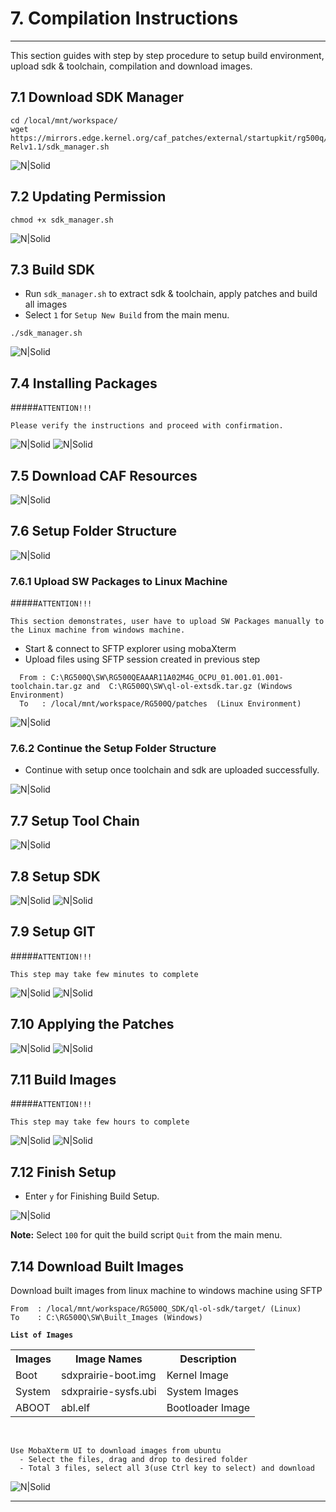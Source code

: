 
# 7. Compilation Instructions

------------

This section guides with step by step procedure to setup build environment, upload sdk & toolchain, compilation and download images.

## 7.1 Download SDK Manager 

```console
cd /local/mnt/workspace/
wget https://mirrors.edge.kernel.org/caf_patches/external/startupkit/rg500q/RG500Q-Relv1.1/sdk_manager.sh
```

![N|Solid](../pics/RG500Q/rg500q-wget.jpg)

## 7.2 Updating Permission

```console
chmod +x sdk_manager.sh
```
![N|Solid](../pics/RG500Q/rg500q-chmod.jpg)

## 7.3 Build SDK

- Run `sdk_manager.sh` to extract sdk & toolchain, apply patches and build all images
- Select `1` for `Setup New Build` from the main menu. 

```console
./sdk_manager.sh
```
![N|Solid](../pics/RG500Q/rg500q-sdk-manager-build-sh.jpg)

## 7.4 Installing Packages

#####`ATTENTION!!!`
```warning
Please verify the instructions and proceed with confirmation.
```

![N|Solid](../pics/RG500Q/rg500q-packages.jpg)
![N|Solid](../pics/RG500Q/rg500q-packages1.jpg)

## 7.5 Download CAF Resources

![N|Solid](../pics/RG500Q/rg500q-lftp.jpg)

## 7.6 Setup Folder Structure 

![N|Solid](../pics/RG500Q/rg500q-setup-root.jpg)

### 7.6.1 Upload SW Packages to Linux Machine 

#####`ATTENTION!!!`
```warning
This section demonstrates, user have to upload SW Packages manually to the Linux machine from windows machine.
```
  - Start & connect to SFTP explorer using mobaXterm
  - Upload files using SFTP session created in previous step

```code
  From : C:\RG500Q\SW\RG500QEAAAR11A02M4G_OCPU_01.001.01.001-toolchain.tar.gz and  C:\RG500Q\SW\ql-ol-extsdk.tar.gz (Windows Environment)
  To   : /local/mnt/workspace/RG500Q/patches  (Linux Environment)
```
![N|Solid](../pics/RG500Q/rg500q-upload.jpg)
 
### 7.6.2 Continue the Setup Folder Structure 

- Continue with setup once toolchain and sdk are uploaded successfully.

![N|Solid](../pics/RG500Q/rg500q-setup-root1.jpg)

## 7.7 Setup Tool Chain

![N|Solid](../pics/RG500Q/rg500q-tool-chain.jpg)

## 7.8 Setup SDK

![N|Solid](../pics/RG500Q/rg500q-setup-sdk1.jpg)
![N|Solid](../pics/RG500Q/rg500q-setup-sdk2.jpg)

## 7.9 Setup GIT

#####`ATTENTION!!!`
```warning
This step may take few minutes to complete
```

![N|Solid](../pics/RG500Q/rg500q-git.jpg)
![N|Solid](../pics/RG500Q/rg500q-git1.jpg)

## 7.10 Applying the Patches

![N|Solid](../pics/RG500Q/rg500q-apply-patches.jpg)
![N|Solid](../pics/RG500Q/rg500q-apply-patches1.jpg)

## 7.11 Build Images

#####`ATTENTION!!!`
```warning
This step may take few hours to complete
```
![N|Solid](../pics/RG500Q/rg500q-build-images.jpg)
![N|Solid](../pics/RG500Q/rg500q-build-images1.jpg)

## 7.12 Finish Setup

-	Enter `y` for Finishing Build Setup.	

![N|Solid](../pics/RG500Q/rg500q-finishing-build.jpg)

__Note:__ Select `100` for quit the build script `Quit` from the main menu. 

## 7.14 Download Built Images

Download built images from linux machine to windows machine using SFTP

```code
From  : /local/mnt/workspace/RG500Q_SDK/ql-ol-sdk/target/ (Linux)
To    : C:\RG500Q\SW\Built_Images (Windows)
```
__`List of Images`__
<table class="pinout">
<tr><th>Images</th><th>Image Names</th><th>Description</th></tr>
<tr><td>Boot</td><td> sdxprairie-boot.img</td><td>Kernel Image</td></tr>
<tr><td>System</td><td>sdxprairie-sysfs.ubi</td><td>System Images</td></tr>
<tr><td>ABOOT</td><td>abl.elf</td><td>Bootloader Image</td></tr>
</table><br>

```warning
Use MobaXterm UI to download images from ubuntu
  - Select the files, drag and drop to desired folder
  - Total 3 files, select all 3(use Ctrl key to select) and download
```

![N|Solid](../pics/RG500Q/rg500q-download.jpg)

--------------------